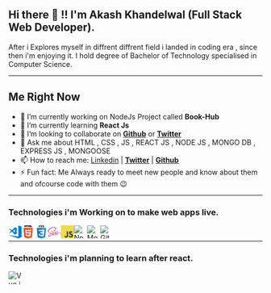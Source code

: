 ## Hi there 👋 !! I'm Akash Khandelwal (Full Stack Web Developer).
After i Explores myself in diffrent diffrent field i landed in coding era , since then i'm enjoying it. I hold degree of Bachelor of Technology specialised in Computer Science.

---

## Me Right Now
- 🔭 I’m currently working on NodeJs Project called **Book-Hub**
- 🌱 I’m currently learning **React Js**
-  👯 I’m looking to collaborate on [**Github**](https://github.com/aksh-22) or [**Twitter**](https://twitter.com/aksh__22)
-   💬 Ask me about HTML , CSS , JS , REACT JS , NODE JS , MONGO DB , EXPRESS JS , MONGOOSE
-   📫 How to reach me: [Linkedin](https://www.linkedin.com/in/ak2298/) |  [**Twitter**](https://twitter.com/aksh__22) | [**Github**](https://github.com/aksh-22)
-   ⚡ Fun fact: Me Always ready to meet new people and know about them and ofcourse code with them :wink:

---

### Technologies i'm Working on to make web apps live.
<img align="left" alt="Visual Studio Code" width="26px" height="26px" src="https://raw.githubusercontent.com/github/explore/80688e429a7d4ef2fca1e82350fe8e3517d3494d/topics/visual-studio-code/visual-studio-code.png" />
<img align="left" alt="HTML5" width="26px" height="26px" src="https://raw.githubusercontent.com/github/explore/80688e429a7d4ef2fca1e82350fe8e3517d3494d/topics/html/html.png" />
<img align="left" alt="CSS3" width="26px" height="26px" src="https://raw.githubusercontent.com/github/explore/80688e429a7d4ef2fca1e82350fe8e3517d3494d/topics/css/css.png" />
<img align="left" alt="Sass" width="26px" height="26px" src="https://raw.githubusercontent.com/github/explore/80688e429a7d4ef2fca1e82350fe8e3517d3494d/topics/sass/sass.png" />
<img align="left" alt="JavaScript" width="26px" height="26px" src="https://raw.githubusercontent.com/github/explore/80688e429a7d4ef2fca1e82350fe8e3517d3494d/topics/javascript/javascript.png" />
<img align="left" alt="Node.js" width="26px" height="26px" src="https://pluralsight.imgix.net/paths/path-icons/nodejs-601628d09d.png" />
<img align="left" alt="MongoDB" width="26px" height="26px" src="https://miro.medium.com/max/3200/1*DiNIG4Bfpm65_wwXf_JwMA.png" />
<img align="left" alt="Git" width="26px" height="26px" src="https://avatars3.githubusercontent.com/u/18133?s=200&v=4" />

<br />


---

### Technologies i'm planning to learn after react.
<img align="left" alt="Vue.js" width="26px" height="26px" src="https://user-images.githubusercontent.com/56211500/117583209-8c416600-b123-11eb-86fb-81444160f8c4.jpg" />

